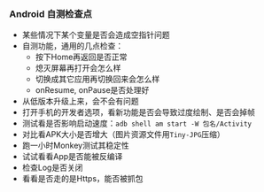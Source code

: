 ### Android 自测检查点
+ 某些情况下某个变量是否会造成空指针问题
+ 自测功能，通用的几点检查：
	+ 按下Home再返回是否正常
	+ 熄灭屏幕再打开会怎么样
	+ 切换成其它应用再切换回来会怎么样
	+ onResume, onPause是否处理好
+ 从低版本升级上来，会不会有问题
+ 打开手机的开发者选项，看新功能是否会导致过度绘制、是否会掉帧
+ 测试看是否影响启动速度：`adb shell am start -W 包名/Activity` 
+ 对比看APK大小是否增大（图片资源文件用`Tiny-JPG`压缩）
+ 跑一小时Monkey测试其稳定性
+ 试试看看App是否能被反编译
+ 检查Log是否关闭
+ 看看是否走的是Https，能否被抓包
